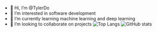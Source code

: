 - 👋 Hi, I’m @TylerDo
- 👀 I’m interested in software development
- 🌱 I’m currently learning machine learning and deep learning
- 💞️ I’m looking to collaborate on projects
![Top Langs](https://github-readme-stats.vercel.app/api/top-langs/?username=TylerDou&theme=tokyonight)
![GitHub stats](https://github-readme-stats.vercel.app/api?username=TylerDo&show_icons=true&theme=tokyonight)

<!---
TylerDo/TylerDo is a ✨ special ✨ repository because its `README.md` (this file) appears on your GitHub profile.
You can click the Preview link to take a look at your changes.
--->
